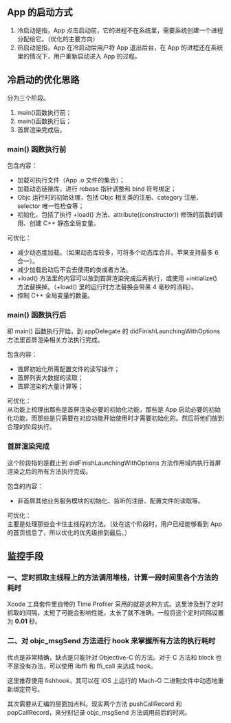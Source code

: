 ## App 的启动方式
1. 冷启动是指，App 点击启动前，它的进程不在系统里，需要系统创建一个进程分配给它。（优化的主要方向）
2. 热启动是指，App 在冷启动后用户将 App 退出后台，在 App 的进程还在系统里的情况下，用户重新启动进入 App 的过程。 


## 冷启动的优化思路
分为三个阶段。  

1. main()函数执行前；
2. main()函数执行后；
3. 首屏渲染完成后。

### main() 函数执行前

包含内容：  
- 加载可执行文件（App .o 文件的集合）；  
- 加载动态链接库，进行 rebase 指针调整和 bind 符号绑定；  
- Objc 运行时的初始处理，包括 Objc 相关类的注册、category 注册、selector 唯一性检查等；  
- 初始化，包括了执行 +load() 方法、attribute((constructor)) 修饰的函数的调用、创建 C++ 静态全局变量。

可优化：  
- 减少动态度加载。（如果动态库较多，可将多个动态库合并。苹果支持最多 6 合一）。
- 减少加载启动后不会去使用的类或者方法。
- +load() 方法里的内容可以放到首屏渲染完成后再执行，或使用 +initialize() 方法替换掉。（+load() 里的运行时方法替换会带来 4 毫秒的消耗）。
-  控制 C++ 全局变量的数量。

### main() 函数执行后
即 main() 函数执行开始，到 appDelegate 的 didFinishLaunchingWithOptions 方法里首屏渲染相关方法执行完成。  

包含内容：  
- 首屏初始化所需配置文件的读写操作；  
- 首屏列表大数据的读取；  
- 首屏渲染的大量计算等；  

可优化：  
从功能上梳理出那些是首屏渲染必要的初始化功能，那些是 App 启动必要的初始化功能，而那些是只需要在对应功能开始使用时才需要初始化的。然后将他们放到合理的阶段执行。  

### 首屏渲染完成
这个阶段指的是截止到 didFinishLaunchingWithOptions 方法作用域内执行首屏渲染之后的所有方法执行完成。  

包含的内容：  
- 非首屏其他业务服务模块的初始化、监听的注册、配置文件的读取等。  

可优化：  
主要是处理那些会卡住主线程的方法。（处在这个阶段时，用户已经能够看到 App 的首页信息了，所以优化的优先级排到最后。）  

## 监控手段

### 一、定时抓取主线程上的方法调用堆栈，计算一段时间里各个方法的耗时  

Xcode 工具套件里自带的 Time Profiler 采用的就是这种方式。这里涉及到了定时抓取的间隔，太短了可能会影响性能，太长了就不准确。一般将这个定时间隔设置为 **0.01** 秒。  

### 二、对 objc_msgSend 方法进行 hook 来掌握所有方法的执行耗时  

优点是非常精确，缺点是只能针对 Objective-C 的方法。对于 C 方法和 block 也不是没有办法，可以使用 libffi 和 ffi_call 来达成 hook。  

这里推荐使用 fishhook，其可以在 iOS 上运行的 Mach-O 二进制文件中动态地重新绑定符号。  

其次需要从汇编的层面加点料。现实两个方法 pushCallRecord 和 popCallRecord，来分别记录 objc_msgSend 方法调用前后的时间。


































